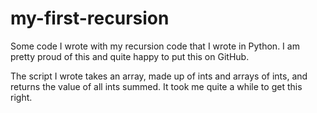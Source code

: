 my-first-recursion
==================

Some code I wrote with my recursion code that I wrote in Python.  I am pretty proud of this and quite happy to put this on GitHub.  

The script I wrote takes an array, made up of ints and arrays of ints, and returns the value of all ints summed.  It took me quite a while to get this right.  
